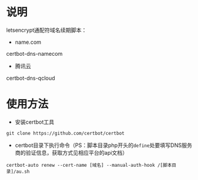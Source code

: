 # 说明
letsencrypt通配符域名续期脚本：
- name.com

certbot-dns-namecom

- 腾讯云

certbot-dns-qcloud

# 使用方法
- 安装certbot工具

`git clone https://github.com/certbot/certbot`

- certbot目录下执行命令（PS：脚本目录php开头的`define`处要填写DNS服务商的验证信息，获取方式见相应平台的api文档）

`certbot-auto renew --cert-name [域名] --manual-auth-hook /[脚本目录]/au.sh`
